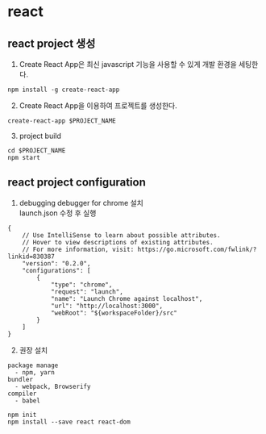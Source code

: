 # react
## react project 생성
1. Create React App은 최신 javascript 기능을 사용할 수 있게 개발 환경을 세팅한다.
```
npm install -g create-react-app	
```
2. Create React App을 이용하여 프로젝트를 생성한다.
```
create-react-app $PROJECT_NAME
```
3. project build
```
cd $PROJECT_NAME
npm start
```
## react project configuration
1. debugging
debugger for chrome 설치  
launch.json 수정 후 실행
```
{
    // Use IntelliSense to learn about possible attributes.
    // Hover to view descriptions of existing attributes.
    // For more information, visit: https://go.microsoft.com/fwlink/?linkid=830387
    "version": "0.2.0",
    "configurations": [
        {
            "type": "chrome",
            "request": "launch",
            "name": "Launch Chrome against localhost",
            "url": "http://localhost:3000",
            "webRoot": "${workspaceFolder}/src"
        }
    ]
}
```
2. 권장 설치
```
package manage
  - npm, yarn
bundler
  - webpack, Browserify
compiler
  - babel
```
```
npm init
npm install --save react react-dom
```